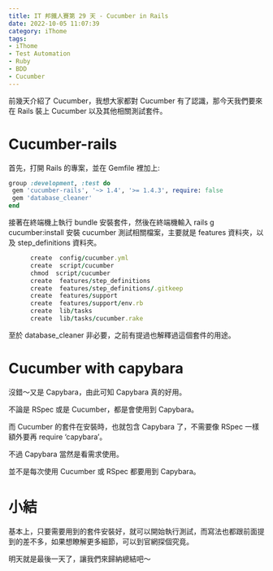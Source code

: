 ```yaml
---
title: IT 邦鐵人賽第 29 天 - Cucumber in Rails
date: 2022-10-05 11:07:39
category: iThome
tags: 
- iThome
- Test Automation
- Ruby
- BDD
- Cucumber
---
```

前幾天介紹了 Cucumber，我想大家都對 Cucumber 有了認識，那今天我們要來在 Rails 裝上 Cucumber 以及其他相關測試套件。

<!--more-->

# Cucumber-rails

首先，打開 Rails 的專案，並在 Gemfile 裡加上:

```ruby
group :development, :test do
 gem 'cucumber-rails', '~> 1.4', '>= 1.4.3', require: false
 gem 'database_cleaner'
end
```

接著在終端機上執行 bundle 安裝套件，然後在終端機輸入 rails g cucumber:install 安裝 cucumber 測試相關檔案，主要就是 features 資料夾，以及 step_definitions 資料夾。

```ruby
      create  config/cucumber.yml
      create  script/cucumber
      chmod  script/cucumber
      create  features/step_definitions
      create  features/step_definitions/.gitkeep
      create  features/support
      create  features/support/env.rb
      create  lib/tasks
      create  lib/tasks/cucumber.rake
```

至於 database_cleaner 非必要，之前有提過也解釋過這個套件的用途。

# Cucumber with capybara

沒錯～又是 Capybara，由此可知 Capybara 真的好用。

不論是 RSpec 或是 Cucumber，都是會使用到 Capybara。

而 Cucumber 的套件在安裝時，也就包含 Capybara 了，不需要像 RSpec 一樣額外要再 require ‘capybara’。

不過 Capybara 當然是看需求使用。

並不是每次使用 Cucumber 或 RSpec 都要用到 Capybara。

# 小結

基本上，只要需要用到的套件安裝好，就可以開始執行測試，而寫法也都跟前面提到的差不多，如果想瞭解更多細節，可以到官網探個究竟。

明天就是最後一天了，讓我們來歸納總結吧～